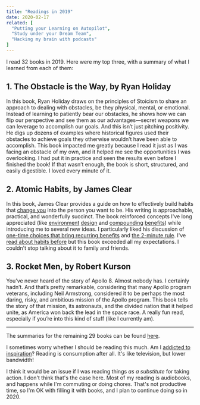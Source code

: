 ```yaml
---
title: "Readings in 2019"
date: 2020-02-17
related: [
  "Putting your Learning on Autopilot",
  "Study under your Dream Team",
  "Hacking my brain with podcasts"
]
---
```


I read 32 books in 2019. Here were my top three, with a summary of what I learned from each of them:

## 1. The Obstacle is the Way, by Ryan Holiday

In this book, Ryan Holiday draws on the principles of Stoicism to share an approach to dealing with obstacles, be they physical, mental, or emotional. Instead of learning to patiently bear our obstacles, he shows how we can flip our perspective and see them as our advantages—secret weapons we can leverage to accomplish our goals. And this isn’t just pitching positivity. He digs up dozens of examples where historical figures used their obstacles to achieve goals they otherwise wouldn’t have been able to accomplish. This book impacted me greatly because I read it just as I was facing an obstacle of my own, and it helped me see the opportunities I was overlooking. I had put it in practice and seen the results even before I finished the book! If that wasn’t enough, the book is short, structured, and easily digestible. I loved every minute of it.

## 2. Atomic Habits, by James Clear

In this book, James Clear provides a guide on how to effectively build habits that [change you]({{site.url}}/2019/02/08/how-im-making-changes-in-2019/) into the person you want to be. His writing is approachable, practical, and wonderfully succinct. The book reinforced concepts I've long appreciated (like [environment]({{site.url}}/2016/07/27/design-your-default/) [design]({{site.url}}/2018/02/15/never-count-on-willpower/) and [compounding]({{site.url}}/2015/11/17/compounding-benefits/) [benefits]({{site.url}}/2013/07/28/get-1-percent-better-every-day/)) while introducing me to several new ideas. I particularly liked his discussion of [one-time choices that bring recurring benefits](https://jamesclear.com/how-to-automate-a-habit) and [the 2-minute rule](https://jamesclear.com/how-to-stop-procrastinating). I've [read about habits before]({{site.url}}/books#the-power-of-habit) but this book exceeded all my expectations. I couldn't stop talking about it to family and friends.

## 3. Rocket Men, by Robert Kurson

You’ve never heard of the story of Apollo 8. Almost nobody has. I certainly hadn’t. And that’s pretty remarkable, considering that many Apollo program veterans, including Neil Armstrong, considered it to be perhaps the most daring, risky, and ambitious mission of the Apollo program. This book tells the story of that mission, its astronauts, and the divided nation that it helped unite, as America won back the lead in the space race. A really fun read, especially if you’re into this kind of stuff (like I currently am).

<hr class="section-divider">

The summaries for the remaining 29 books can be found [here]({{site.url}}/books).

I sometimes worry whether I should be reading this much. Am I [addicted to inspiration](https://twitter.com/vanschneider/status/1213117436632981515)? Reading is consumption after all. It's like television, but lower bandwidth!

I think it would be an issue if I was reading things *as a substitute* for taking action. I don't think that's the case here. Most of my reading is audiobooks, and happens while I'm commuting or doing chores. That's not productive time, so I'm OK with filling it with books, and I plan to continue doing so in 2020.
